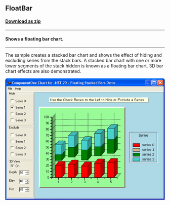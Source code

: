 ## FloatBar
#### [Download as zip](https://grapecity.github.io/DownGit/#/home?url=https://github.com/GrapeCity/ComponentOne-WinForms-Samples/tree/master/NetFramework\Charts\VB\FloatBar)
____
#### Shows a floating bar chart.
____
The sample creates a stacked bar chart and shows the effect of hiding and excluding series from the stack bars.
A stacked bar chart with one or more lower segments of the stack hidden is known as a floating bar chart. 3D bar chart effects are also demonstrated.

![screenshot](screenshot.png)
